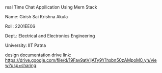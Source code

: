 real Time Chat Appilication Using Mern Stack

Name: Girish Sai Krishna Akula 

Roll: 2201EE06

Dept.: Electrical and Electronics Engineering

University: IIT Patna

design documentation drive link: https://drive.google.com/file/d/19Fav9atVljATy9Y1hxbn50zAMpoM0_yh/view?usp=sharing

